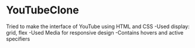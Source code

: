 # YouTubeClone
Tried to make the interface of YouTube using HTML and CSS
-Used display: grid, flex
-Used Media for responsive design
-Contains hovers and active specifiers
